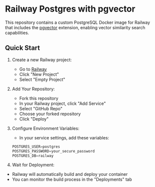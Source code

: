 # Railway Postgres with pgvector

This repository contains a custom PostgreSQL Docker image for Railway that includes the [pgvector](https://github.com/pgvector/pgvector) extension, enabling vector similarity search capabilities.

## Quick Start

1. Create a new Railway project:
   - Go to [Railway](https://railway.app/)
   - Click "New Project"
   - Select "Empty Project"

2. Add Your Repository:
   - Fork this repository
   - In your Railway project, click "Add Service"
   - Select "GitHub Repo"
   - Choose your forked repository
   - Click "Deploy"

3. Configure Environment Variables:
   - In your service settings, add these variables:
    ```ts
    POSTGRES_USER=postgres
    POSTGRES_PASSWORD=your_secure_password
    POSTGRES_DB=railway

4. Wait for Deployment:
- Railway will automatically build and deploy your container
- You can monitor the build process in the "Deployments" tab